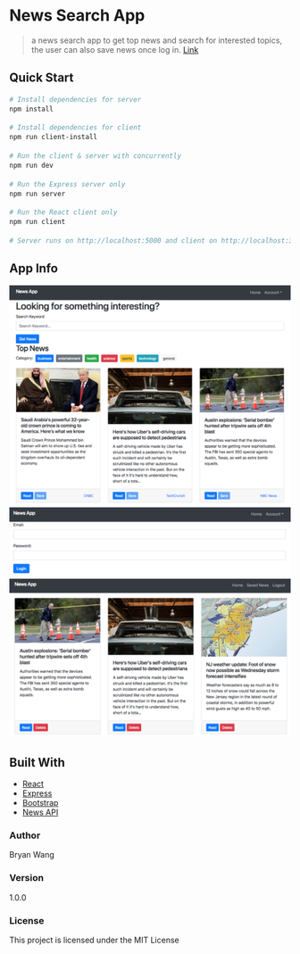 # News Search App

> a news search app to get top news and search for interested topics, the user can also save news once log in.
[Link](https://shielded-scrubland-17146.herokuapp.com/)

## Quick Start

``` bash
# Install dependencies for server
npm install

# Install dependencies for client
npm run client-install

# Run the client & server with concurrently
npm run dev

# Run the Express server only
npm run server

# Run the React client only
npm run client

# Server runs on http://localhost:5000 and client on http://localhost:3000
```
## App Info
![Splash](./screenshots/screen1.png)
![Splash](./screenshots/login.png)
![Splash](./screenshots/screen2.png)


## Built With

* [React](https://facebook.github.io/react/)
* [Express](https://expressjs.com/)
* [Bootstrap](https://getbootstrap.com/)
* [News API](https://newsapi.org/)

### Author

Bryan Wang

### Version

1.0.0

### License

This project is licensed under the MIT License